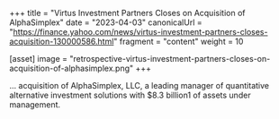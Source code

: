+++
title = "Virtus Investment Partners Closes on Acquisition of AlphaSimplex"
date = "2023-04-03"
canonicalUrl = "https://finance.yahoo.com/news/virtus-investment-partners-closes-acquisition-130000586.html"
fragment = "content"
weight = 10

[asset]
    image = "retrospective-virtus-investment-partners-closes-on-acquisition-of-alphasimplex.png"
+++

... acquisition of AlphaSimplex, LLC, a leading manager of quantitative 
alternative investment solutions with $8.3 billion1 of assets under 
management.
